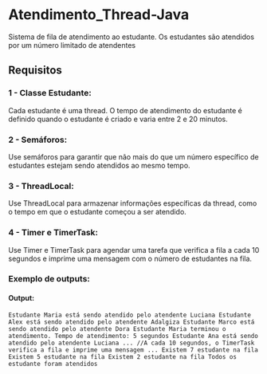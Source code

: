 # Atendimento_Thread-Java
Sistema de fila de atendimento ao estudante. Os estudantes são atendidos por um número limitado de atendentes


## Requisitos

### 1 - Classe Estudante: 
  Cada estudante é uma thread. O tempo de atendimento do estudante é definido 
quando o estudante é criado e varia entre 2 e 20 minutos.

### 2 - Semáforos: 
  Use semáforos para garantir que não mais do que um número específico de estudantes 
estejam sendo atendidos ao mesmo tempo.

### 3 - ThreadLocal: 
  Use ThreadLocal para armazenar informações específicas da thread,
como o tempo em que o estudante começou a ser atendido.

### 4 - Timer e TimerTask: 
  Use Timer e TimerTask para agendar uma tarefa que verifica a
fila a cada 10 segundos e imprime uma mensagem com o número de estudantes na fila.

### Exemplo de outputs:
#### Output:
`
Estudante Maria está sendo atendido pelo atendente Luciana
Estudante Alex está sendo atendido pelo atendente Adalgiza
Estudante Marco está sendo atendido pelo atendente Dora
Estudante Maria terminou o atendimento. Tempo de atendimento: 5 segundos
Estudante Ana está sendo atendido pelo atendente Luciana
...
//A cada 10 segundos, o TimerTask verifica a fila e imprime uma mensagem
...
Existem 7 estudante na fila
Existem 5 estudante na fila
Existem 2 estudante na fila
Todos os estudante foram atendidos
`
